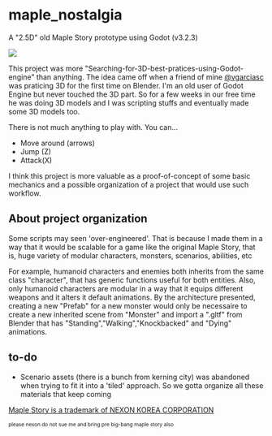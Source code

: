 # maple_nostalgia
A "2.5D" old Maple Story prototype using Godot (v3.2.3)


<img src="https://i.imgur.com/W8adRqc.png">

This project was more "Searching-for-3D-best-pratices-using-Godot-engine" than anything.
The idea came off when a friend of mine [@vgarciasc](https://github.com/vgarciasc) was praticing 3D for the first time on Blender.
I'm an old user of Godot Engine but never touched the 3D part. So for a few weeks in our free time he was doing 3D models and I was scripting stuffs and eventually made some 3D models too.

There is not much anything to play with. You can... 
- Move around (arrows)
- Jump (Z)
- Attack(X) 

I think this project is more valuable as a proof-of-concept of some basic mechanics and a possible organization of a project that would use such workflow. 

## About project organization

Some scripts may seen 'over-engineered'. That is because I made them in a way that it would be scalable for a game like the original Maple Story, 
that is, huge variety of modular characters, monsters, scenarios, abilities, etc

For example, humanoid characters and enemies both inherits from the same class "character", that has generic functions useful for both entities. 
Also, only humanoid characters are modular in a way that it equips different weapons and it alters it default animations. By the architecture presented, creating a new "Prefab" for a new monster would only be necessaire to create a new inherited scene from "Monster" and import a ".gltf" from Blender that has "Standing","Walking","Knockbacked" and "Dying" animations.

## to-do
- Scenario assets (there is a bunch from kerning city) was abandoned when trying to fit it into a 'tiled' approach. So we gotta organize all these materials that keep coming

[Maple Story is a trademark of NEXON KOREA CORPORATION](https://maplestory.nexon.net/) <div style="font-size:10px">please nexon do not sue me and bring pre big-bang maple story also<div>
